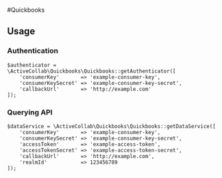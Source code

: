 #Quickbooks


## Usage

### Authentication

    $authenticator = \ActiveCollab\Quickbooks\Quickbooks::getAuthenticator([
        'consumerKey'       => 'example-consumer-key',
        'consumerKeySecret' => 'example-consumer-key-secret',
        'callbackUrl'       => 'http://example.com'
    ]);
    
    
### Querying API
    
    $dataService = \ActiveCollab\Quickbooks\Quickbooks::getDataService([
        'consumerKey'       => 'example-consumer-key',
        'consumerKeySecret' => 'example-consumer-key-secret',
        'accessToken'       => 'example-access-token',
        'accessTokenSecret' => 'example-access-token-secret',
        'callbackUrl'       => 'http://example.com',
        'realmId'           => 123456789
    ]);
